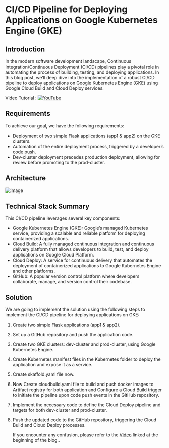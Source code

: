 # CI/CD Pipeline for Deploying Applications on Google Kubernetes Engine (GKE)


## Introduction

In the modern software development landscape, Continuous Integration/Continuous Deployment (CI/CD) pipelines play a pivotal role in automating the process of building, testing, and deploying applications. In this blog post, we’ll deep dive into the implementation of a robust CI/CD pipeline to deploy applications on Google Kubernetes Engine (GKE) using Google Cloud Build and Cloud Deploy services.

Video Tutorial :   [![YouTube](https://img.shields.io/badge/YouTube-Video-green)](https://youtu.be/L_1qbt-Iii0?feature=shared)

## Requirements

To achieve our goal, we have the following requirements:
- Deployment of two simple Flask applications (app1 & app2) on the GKE clusters.
- Automation of the entire deployment process, triggered by a developer’s code push.
- Dev-cluster deployment precedes production deployment, allowing for review before promoting to the prod-cluster.

## Architecture

![image](https://github.com/vishal-bulbule/gke-test/assets/143475073/66c914bb-4466-4a23-b977-f0880e1e1f12)

## Technical Stack Summary

This CI/CD pipeline leverages several key components:
- Google Kubernetes Engine (GKE): Google’s managed Kubernetes service, providing a scalable and reliable platform for deploying containerized applications.
- Cloud Build: A fully managed continuous integration and continuous delivery platform that allows developers to build, test, and deploy applications on Google Cloud Platform.
- Cloud Deploy: A service for continuous delivery that automates the deployment of containerized applications to Google Kubernetes Engine and other platforms.
- GitHub: A popular version control platform where developers collaborate, manage, and version control their codebase.

## Solution

We are going to implement the solution using the following steps to implement the CI/CD pipeline for deploying applications on GKE:

1. Create two simple Flask applications (app1 & app2).
2. Set up a GitHub repository and push the application code.
3. Create two GKE clusters: dev-cluster and prod-cluster, using Google Kubernetes Engine.
4. Create Kubernetes manifest files in the Kubernetes folder to deploy the application and expose it as a service.
5. Create skaffold.yaml file now.
6. Now Create cloudbuild.yaml file to build and push docker images to Artifact registry for both application and Configure a Cloud Build trigger to initiate the pipeline upon code push events in the GitHub repository.
7. Implement the necessary code to define the Cloud Deploy pipeline and targets for both dev-cluster and prod-cluster.
8. Push the updated code to the GitHub repository, triggering the Cloud Build and Cloud Deploy processes.

   If you encounter any confusion, please refer to the [Video](https://youtu.be/L_1qbt-Iii0?feature=shared)
 linked at the beginning of the blog..



